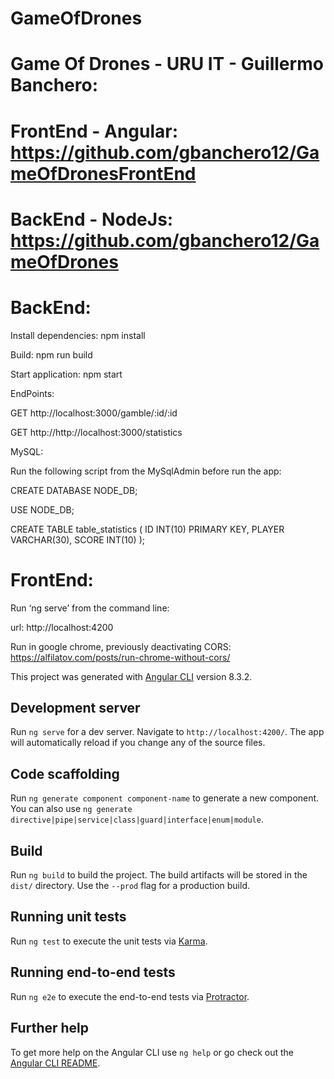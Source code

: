 # GameOfDrones
# Game Of Drones - URU IT - Guillermo Banchero:

# FrontEnd - Angular: https://github.com/gbanchero12/GameOfDronesFrontEnd  
# BackEnd - NodeJs: https://github.com/gbanchero12/GameOfDrones

# BackEnd:

Install dependencies: npm install

Build: npm run build

Start application: npm start

EndPoints: 

GET http://localhost:3000/gamble/:id/:id

GET http://http://localhost:3000/statistics

MySQL:

Run the following script from the MySqlAdmin before run the app:

CREATE DATABASE NODE_DB;

USE NODE_DB;

CREATE TABLE table_statistics (
	ID INT(10) PRIMARY KEY,
	PLAYER VARCHAR(30),
	SCORE INT(10)
);

# FrontEnd:

Run ‘ng serve’ from the command line:

url: http://localhost:4200

Run in google chrome, previously deactivating CORS: https://alfilatov.com/posts/run-chrome-without-cors/


This project was generated with [Angular CLI](https://github.com/angular/angular-cli) version 8.3.2.

## Development server

Run `ng serve` for a dev server. Navigate to `http://localhost:4200/`. The app will automatically reload if you change any of the source files.

## Code scaffolding

Run `ng generate component component-name` to generate a new component. You can also use `ng generate directive|pipe|service|class|guard|interface|enum|module`.

## Build

Run `ng build` to build the project. The build artifacts will be stored in the `dist/` directory. Use the `--prod` flag for a production build.

## Running unit tests

Run `ng test` to execute the unit tests via [Karma](https://karma-runner.github.io).

## Running end-to-end tests

Run `ng e2e` to execute the end-to-end tests via [Protractor](http://www.protractortest.org/).

## Further help

To get more help on the Angular CLI use `ng help` or go check out the [Angular CLI README](https://github.com/angular/angular-cli/blob/master/README.md).
